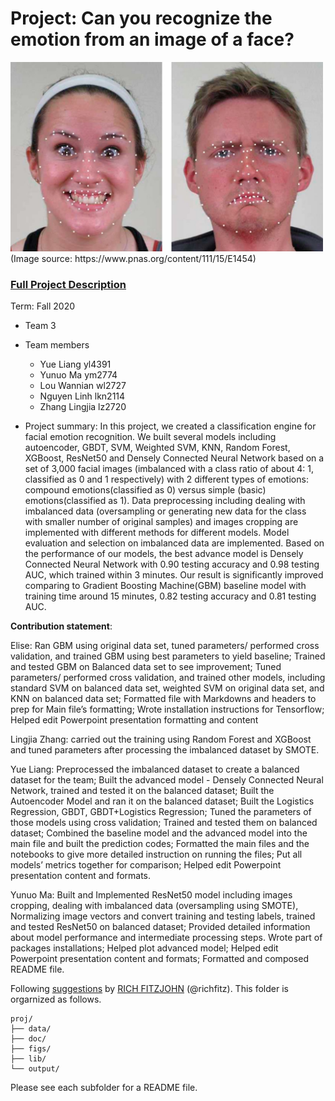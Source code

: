 # Project: Can you recognize the emotion from an image of a face? 
<img src="figs/CE.jpg" alt="Compound Emotions" width="500"/>
(Image source: https://www.pnas.org/content/111/15/E1454)

### [Full Project Description](doc/project3_desc.md)

Term: Fall 2020

+ Team 3
+ Team members
	+ Yue Liang yl4391
	+ Yunuo Ma ym2774
	+ Lou Wannian wl2727
	+ Nguyen Linh lkn2114
	+ Zhang Lingjia lz2720

+ Project summary: In this project, we created a classification engine for facial emotion recognition. We built several models including autoencoder, GBDT, SVM, Weighted SVM, KNN, Random Forest, XGBoost, ResNet50 and Densely Connected Neural Network based on a set of 3,000 facial images (imbalanced with a class ratio of about 4: 1, classified as 0 and 1 respectively) with 2 different types of emotions: compound emotions(classified as 0) versus simple (basic) emotions(classified as 1). Data preprocessing including dealing with imbalanced data (oversampling or generating new data for the class with smaller number of original samples) and images cropping are implemented with different methods for different models. Model evaluation and selection on imbalanced data are implemented. Based on the performance of our models, the best advance model is Densely Connected Neural Network with 0.90 testing accuracy and 0.98 testing AUC, which trained within 3 minutes. Our result is significantly improved comparing to Gradient Boosting Machine(GBM) baseline model with training time around 15 minutes, 0.82 testing accuracy and 0.81 testing AUC. 
	
**Contribution statement**: 

Elise: Ran GBM using original data set, tuned parameters/ performed cross validation, and trained GBM using best parameters to yield baseline; Trained and tested GBM on Balanced data set to see improvement; Tuned parameters/ performed cross validation, and trained other models, including standard SVM on balanced data set, weighted SVM on original data set, and KNN on balanced data set; Formatted file with Markdowns and headers to prep for Main file’s formatting; Wrote installation instructions for Tensorflow; Helped edit Powerpoint presentation formatting and content

Lingjia Zhang: carried out the training using Random Forest and XGBoost and tuned parameters after processing the imbalanced dataset by SMOTE.

Yue Liang:  Preprocessed the imbalanced dataset to create a balanced dataset for the team; Built the advanced model - Densely Connected Neural Network, trained and tested it on the balanced dataset; Built the Autoencoder Model and ran it on the balanced dataset; Built the Logistics Regression, GBDT, GBDT+Logistics Regression; Tuned the parameters of those models using cross validation; Trained and tested them on balanced dataset; Combined the baseline model and the advanced model into the main file and built the prediction codes; Formatted the main files and the notebooks to give more detailed instruction on running the files; Put all models’ metrics together for comparison; Helped edit Powerpoint presentation content and formats.

Yunuo Ma: Built and Implemented ResNet50 model including images cropping, dealing with imbalanced data (oversampling using SMOTE), Normalizing image vectors and convert training and testing labels, trained and tested ResNet50 on balanced dataset; Provided detailed information about model performance and intermediate processing steps. Wrote part of packages installations; Helped plot advanced model; Helped edit Powerpoint presentation content and formats; Formatted and composed README file.


Following [suggestions](http://nicercode.github.io/blog/2013-04-05-projects/) by [RICH FITZJOHN](http://nicercode.github.io/about/#Team) (@richfitz). This folder is orgarnized as follows.


```
proj/
├── data/
├── doc/
├── figs/
├── lib/
└── output/
```

Please see each subfolder for a README file.
